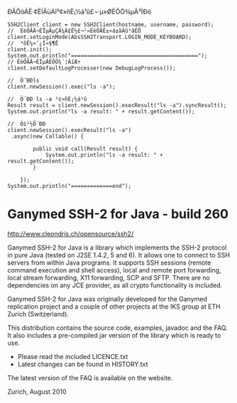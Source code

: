 
ÐÂÔöÁË·¢ËÍÃüÁî²¢»ñÈ¡½á¹û£¬·µ»ØÈÕÖ¾µÄ³ÌÐò

```
SSH2Client client = new SSH2Client(hostname, username, password);
//  ÉèÖÃÄ¬ÈÏµÄµÇÂ¼Ä£Ê½£¬²»ÉèÖÃÊ±»á±ãÀû²âÊÔ
client.setLoginMode(AbsSSH2Transport.LOGIN_MODE_KEYBOARD); 
//  ³õÊ¼»¯¿Í»§¶Ë
client.init();
System.out.println("========================================");
// ÉèÖÃÄ¬ÈÏµÄÈÕÖ¾´¦ÀíÆ÷
client.setDefaultLogProcesser(new DebugLogProcess());

//  Ö´ÐÐls
client.newSession().exec("ls -a");

//  Ö´ÐÐ ls -a ²¢»ñÈ¡½á¹û
Result result = client.newSession().execResult("ls -a").syncResult();
System.out.println("ls -a result: " + result.getContent());

//  Òì²½Ö´ÐÐ
client.newSession().execResult("ls -a")
 .async(new Callable() {

		public void call(Result result) {
			System.out.println("ls -a result: " + result.getContent());
		}

	});
System.out.println("=============end");
```

Ganymed SSH-2 for Java - build 260
========================================

http://www.cleondris.ch/opensource/ssh2/

Ganymed SSH-2 for Java is a library which implements the SSH-2 protocol in pure Java
(tested on J2SE 1.4.2, 5 and 6). It allows one to connect to SSH servers from within
Java programs. It supports SSH sessions (remote command execution and shell access),
local and remote port forwarding, local stream forwarding, X11 forwarding, SCP and SFTP.
There are no dependencies on any JCE provider, as all crypto functionality is included.

Ganymed SSH-2 for Java was originally developed for the Ganymed replication project
and a couple of other projects at the IKS group at ETH Zurich (Switzerland).

This distribution contains the source code, examples, javadoc and the FAQ.
It also includes a pre-compiled jar version of the library which is ready to use.

- Please read the included LICENCE.txt
- Latest changes can be found in HISTORY.txt

The latest version of the FAQ is available on the website.

Zurich, August 2010
